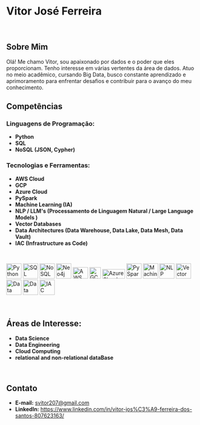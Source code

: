 # Vitor José Ferreira 
<br/>

## Sobre Mim

Olá! Me chamo Vitor, sou apaixonado por dados e o poder que eles proporcionam. Tenho interesse em várias vertentes da área de dados. Atuo no meio acadêmico, cursando Big Data, busco constante aprendizado e aprimoramento para enfrentar desafios e contribuir para o avanço do meu conhecimento.

## Competências

### **Linguagens de Programação:**
- **Python**
- **SQL**
- **NoSQL (JSON, Cypher)**


### Tecnologias e Ferramentas:

- **AWS Cloud**
- **GCP**
- **Azure Cloud**
- **PySpark**
- **Machine Learning (IA)**
- **NLP / LLM's (Processamento de Linguagem Natural / Large Language Models )**
- **Vector Databases**
- **Data Architectures (Data Warehouse, Data Lake, Data Mesh, Data Vault)**
- **IAC (Infrastructure as Code)**

<br/>


<img src="https://cdn.jsdelivr.net/gh/devicons/devicon/icons/python/python-original.svg" alt="Python" width="40" height="40"> <img src="https://cdn.jsdelivr.net/gh/devicons/devicon/icons/postgresql/postgresql-plain-wordmark.svg" alt="SQL" width="40" height="40"> <img src="https://cdn.jsdelivr.net/gh/devicons/devicon/icons/mongodb/mongodb-original-wordmark.svg" alt="NoSQL" width="40" height="40"> <img src="https://cdn.jsdelivr.net/gh/devicons/devicon/icons/neo4j/neo4j-original-wordmark.svg" alt="Neo4j" width="40" height="40"> <img src="https://www.americancsm.com/wp-content/uploads/2017/10/icon-cloud-aws.png" alt="AWS Cloud" width="40" height="30"> <img src="https://static-00.iconduck.com/assets.00/google-cloud-icon-2048x1646-7admxejz.png" alt="GCP" width="30" height="30"> <img src="https://upload.wikimedia.org/wikipedia/commons/thumb/a/a8/Microsoft_Azure_Logo.svg/800px-Microsoft_Azure_Logo.svg.png" alt="Azure Cloud" width="60" height="25"> <img src="https://upload.wikimedia.org/wikipedia/commons/f/f3/Apache_Spark_logo.svg" alt="PySpark" width="40" height="40"> <img src="https://encrypted-tbn0.gstatic.com/images?q=tbn:ANd9GcTwo52znvKhC64kYlR8FFky1Qi9o6F_metOilvrFse3xg&s" alt="Machine Learning (IA)" width="40" height="40"> <img src="https://uxwing.com/wp-content/themes/uxwing/download/brands-and-social-media/chatgpt-icon.png" alt="NLP" width="40" height="40"> <img src="https://asset.brandfetch.io/idCLuo1dQ8/idNeSVfVt8.png" alt="Vector Databases" width="40" height="40"> <img src="https://cdn.iconscout.com/icon/premium/png-256-thumb/mesh-network-2-900925.png" alt="Data Architectures" width="40" height="40"> <img src="https://cdn-icons-png.flaticon.com/512/3773/3773184.png" alt="Data Architectures" width="40" height="40"> <img src="https://www.svgrepo.com/show/354447/terraform-icon.svg" alt="IAC" width="40" height="40">

<br/>

## Áreas de Interesse:

- **Data Science**
- **Data Engineering**
- **Cloud Computing**
- **relational and non-relational dataBase** 
 

<br/>

## Contato

- **E-mail:** svitor207@gmail.com
- **LinkedIn:** https://www.linkedin.com/in/vitor-jos%C3%A9-ferreira-dos-santos-807623163/

